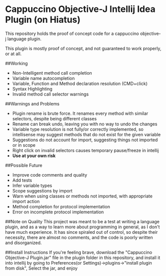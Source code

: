 # Cappuccino Objective-J Intellij Idea Plugin (on Hiatus)
This repository holds the proof of concept code for a cappuccino objective-j language plugin.

This plugin is mostly proof of concept, and not guaranteed to work properly, or at all.

##Working
- Non-Intelligent method call completion
- Variable name autocompletion
- Variable, Function and Method declaration resolution (CMD+click)
- Syntax Highlighting
- Invalid method call selector warnings

##Warnings and Problems
- Plugin rename is brute force. It renames every method with similar selectors, despite being different classes
- Rename can break undo, leaving you with no way to undo the changes
- Variable type resolution is not fully/or correctly implemented, 
so intellisense may suggest methods that do not exist for the given variable
- Suggestions do not account for import, suggesting things not imported or in scope
- Right click on invalid selectors causes temporary pause/freeze in intellij
- <b>Use at your own risk</b>


##Possible Future
- Improve code comments and quality
- Add tests
- Infer variable types
- Scope suggestions by import
- Warn when using classes or methods not imported, with appropriate import action
- Method completion for protocol implementation
- Error on incomplete protocol implementation

##Note on Quality
This project was meant to be a test at writing a language plugin, and as a way to learn
more about programming in general, as I don't have much experience. 
It has since spiraled out of control, so despite their necessity, 
there are almost no comments, and the code is poorly written and disorganized.

##Install Instructions
If you're feeling brave, download the "Cappuccino Objective-J Plugin.jar" file in the plugin folder in this repository, and install it into intellij by going to Preferences(or Settings)->plugins->"install plugin from disk", Select the jar, and enjoy